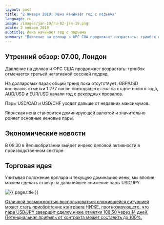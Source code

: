 ```yaml
---
layout: post
title: "2 января 2019: Иена начинает год с подъема"
language: ru
image: /images/jan-19/ru-02-jan-19.png
xdate: 2 января 2019
subtitle: Иена начинает год с подъема
summary: "Давление на доллар и ФРС США продолжает возрастать: гринбэк отмечается третьей негативной сессией подряд. На долларовых парах общий тренд пока отсутствует: GBP/USD коснулась отметки 1.277 после нисходящего гэпа на старте нового года, AUD/USD и EUR/USD начали год с рекордных провалов"
---
```

## Утренний обзор: 07.00, Лондон
 
Давление на доллар и ФРС США продолжает возрастать: гринбэк отмечается третьей негативной сессией подряд.

На долларовых парах общий тренд пока отсутствует: GBP/USD коснулась отметки 1.277 после нисходящего гэпа на старте нового года, AUD/USD и EUR/USD начали год с рекордных провалов.

Пары USD/CAD и USD/CHF уходят дальше от недавних максимумов.

Японская иена становится доминирующей валютой и значительно роняет основные иеновые пары.
 
## Экономические новости
 
В 09.30 в Великобритании выйдет индекс деловой активности в производственном секторе
 
## Торговая идея
 
Учитывая положение доллара и текущую доминацию иены, мы вполне можем сделать ставку на дальнейшее снижение пары USD/JPY.

<img src="{{ site.url }}/images/jan-19/ru-02-jan-19.png" alt="{{ page.title }}"  title="{{ page.title }}">

<a href="%LINK%%?currency=USD&market=forex&underlying=frxUSDJPY&formname=higherlower&duration_amount=14&duration_units=d&amount=10&amount_type=stake&expiry_type=duration&barrier=108.50" target="_blank" rel="noopener noreferrer nofollow">Отличной возможностью воспользоваться сложившейся ситуацией может стать приобретение контракта НИЖЕ, прогнозирующего, что пара USD/JPY завершит сделку ниже отметки 108.50 через 14 дней. Потенциальная прибыль от контракта может составить до 100%.</a>
